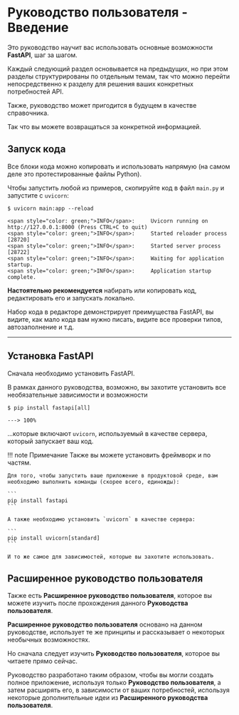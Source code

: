 # Руководство пользователя - Введение

Это руководство научит вас использовать основные возможности **FastAPI**, шаг за шагом.

Каждый следующий раздел основывается на предыдущих, но при этом разделы структурированы по отдельным темам, так что можно перейти непосредственно к разделу для решения ваших конкретных потребностей API.

Также, руководство может пригодится в будущем в качестве справочника.

Так что вы можете возвращаться за конкретной информацией.

## Запуск кода

Все блоки кода можно копировать и использовать напрямую (на самом деле это протестированные файлы Python).

Чтобы запустить любой из примеров, скопируйте код в файл `main.py` и запустите с `uvicorn`:

<div class="termy">

```console
$ uvicorn main:app --reload

<span style="color: green;">INFO</span>:     Uvicorn running on http://127.0.0.1:8000 (Press CTRL+C to quit)
<span style="color: green;">INFO</span>:     Started reloader process [28720]
<span style="color: green;">INFO</span>:     Started server process [28722]
<span style="color: green;">INFO</span>:     Waiting for application startup.
<span style="color: green;">INFO</span>:     Application startup complete.
```

</div>

**Настоятельно рекомендуется** набирать или копировать код, редактировать его и запускать локально.

Набор кода в редакторе демонстрирует преимущества FastAPI, вы видите, как мало кода вам нужно писать, видите все проверки типов, автозаполнение и т.д.

---

## Установка FastAPI

Сначала необходимо установить FastAPI.

В рамках данного руководства, возможно, вы захотите установить все необязательные зависимости и возможности

<div class="termy">

```console
$ pip install fastapi[all]

---> 100%
```

</div>

...которые включают `uvicorn`, используемый в качестве сервера, который запускает ваш код.

!!! note Примечание
    Также вы можете установить фреймворк и по частям.

    Для того, чтобы запустить ваше приложение в продуктовой среде, вам необходимо выполнить команды (скорее всего, единожды):

    ```
    pip install fastapi
    ```

    А также необходимо установить `uvicorn` в качестве сервера:

    ```
    pip install uvicorn[standard]
    ```

    И то же самое для зависимостей, которые вы захотите использовать.

## Расширенное руководство пользователя

Также есть **Расширенное руководство пользователя**, которое вы можете изучить после прохождения данного **Руководства пользователя**.

**Расширенное руководство пользователя** основано на данном руководстве, использует те же принципы и рассказывает о некоторых необычных возможностях.

Но сначала следует изучить **Руководство пользователя**, которое вы читаете прямо сейчас.

Руководство разработано таким образом, чтобы вы могли создать полное приложение, используя только **Руководство пользователя**, а затем расширять его, в зависимости от ваших потребностей, используя некоторые дополнительные идеи из **Расширенного руководства пользователя**.
